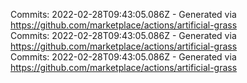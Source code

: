 Commits: 2022-02-28T09:43:05.086Z - Generated via https://github.com/marketplace/actions/artificial-grass
<br>
Commits: 2022-02-28T09:43:05.086Z - Generated via https://github.com/marketplace/actions/artificial-grass
<br>
Commits: 2022-02-28T09:43:05.086Z - Generated via https://github.com/marketplace/actions/artificial-grass
<br>
